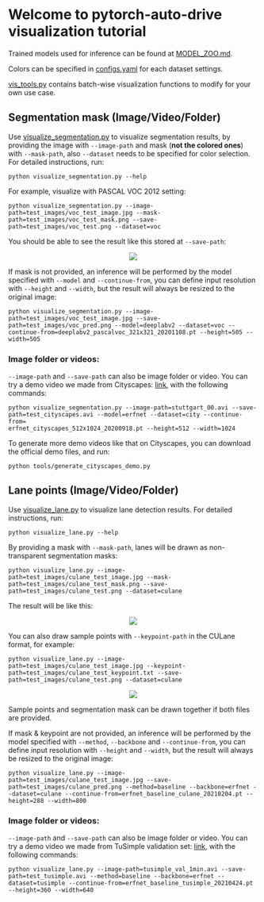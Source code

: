 # Welcome to pytorch-auto-drive visualization tutorial

Trained models used for inference can be found at [MODEL_ZOO.md](../docs/MODEL_ZOO.md).

Colors can be specified in [configs.yaml](../configs.yaml) for each dataset settings.

[vis_tools.py](../tools/vis_tools.py) contains batch-wise visualization functions to modify for your own use case.

## Segmentation mask (Image/Video/Folder)

Use [visualize_segmentation.py](../visualize_segmentation.py) to visualize segmentation results, by providing the image with `--image-path` and mask (**not the colored ones**) with `--mask-path`, also `--dataset` needs to be specified for color selection. For detailed instructions, run:

```
python visualize_segmentation.py --help
```

For example, visualize with PASCAL VOC 2012 setting:

```
python visualize_segmentation.py --image-path=test_images/voc_test_image.jpg --mask-path=test_images/voc_test_mask.png --save-path=test_images/voc_test.png --dataset=voc
```

You should be able to see the result like this stored at `--save-path`:

<div align="center">
  <img src="vis_voc1.png"/>
</div>

If mask is not provided, an inference will be performed by the model specified with `--model` and `--continue-from`, you can define input resolution with `--height` and `--width`, but the result will always be resized to the original image:

```
python visualize_segmentation.py --image-path=test_images/voc_test_image.jpg --save-path=test_images/voc_pred.png --model=deeplabv2 --dataset=voc --continue-from=deeplabv2_pascalvoc_321x321_20201108.pt --height=505 --width=505
```

### Image folder or videos:

`--image-path` and `--save-path` can also be image folder or video. You can try a demo video we made from Cityscapes: [link](https://drive.google.com/file/d/1IuDESvUgaTUHQ7Vw_V29_Jty3eqkOvcL/view?usp=sharing), with the following commands:

```
python visualize_segmentation.py --image-path=stuttgart_00.avi --save-path=test_cityscapes.avi --model=erfnet --dataset=city --continue-from=
erfnet_cityscapes_512x1024_20200918.pt --height=512 --width=1024
```

To generate more demo videos like that on Cityscapes, you can download the official demo files, and run:

```
python tools/generate_cityscapes_demo.py
```

## Lane points (Image/Video/Folder)

Use [visualize_lane.py](../visualize_lane.py) to visualize lane detection results. For detailed instructions, run:

```
python visualize_lane.py --help
```

By providing a mask with `--mask-path`, lanes will be drawn as non-transparent segmentation masks:

```
python visualize_lane.py --image-path=test_images/culane_test_image.jpg --mask-path=test_images/culane_test_mask.png --save-path=test_images/culane_test.png --dataset=culane
```

The result will be like this:

<div align="center">
  <img src="vis_culane2.png"/>
</div>

You can also draw sample points with `--keypoint-path` in the CULane format, for example:

```
python visualize_lane.py --image-path=test_images/culane_test_image.jpg --keypoint-path=test_images/culane_test_keypoint.txt --save-path=test_images/culane_test.png --dataset=culane
```

<div align="center">
  <img src="vis_culane1.png"/>
</div>

Sample points and segmentation mask can be drawn together if both files are provided.

If mask & keypoint are not provided, an inference will be performed by the model specified with `--method`, `--backbone` and `--continue-from`, you can define input resolution with `--height` and `--width`, but the result will always be resized to the original image:

```
python visualize_lane.py --image-path=test_images/culane_test_image.jpg --save-path=test_images/culane_pred.png --method=baseline --backbone=erfnet --dataset=culane --continue-from=erfnet_baseline_culane_20210204.pt --height=288 --width=800
```

### Image folder or videos:

`--image-path` and `--save-path` can also be image folder or video. You can try a demo video we made from TuSimple validation set: [link](https://drive.google.com/file/d/1cxH7iZMWZQ2eF8H_zjUBC090qmrpuJea/view?usp=sharing), with the following commands:

```
python visualize_lane.py --image-path=tusimple_val_1min.avi --save-path=test_tusimple.avi --method=baseline --backbone=erfnet --dataset=tusimple --continue-from=erfnet_baseline_tusimple_20210424.pt --height=360 --width=640
```
